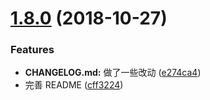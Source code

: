 <a name="1.8.0"></a>
# [1.8.0](https://github.com/sunshine940326/changelog-test/compare/v1.7.1...v1.8.0) (2018-10-27)


### Features

* **CHANGELOG.md:** 做了一些改动 ([e274ca4](https://github.com/sunshine940326/changelog-test/commit/e274ca4))
* 完善 README ([cff3224](https://github.com/sunshine940326/changelog-test/commit/cff3224))



